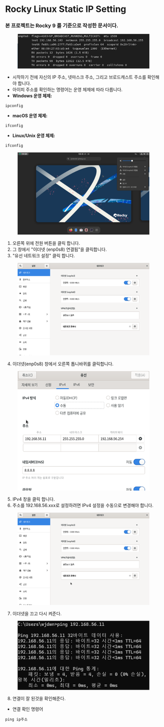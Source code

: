 # Rocky Linux Static IP Setting&#x20;

### 본 프로젝트는 Rocky 9 를 기준으로 작성한 문서이다.

<figure><img src="../../.gitbook/assets/image (49).png" alt=""><figcaption></figcaption></figure>

* 시작하기 전에 자신의 IP 주소, 넷마스크 주소, 그리고 브로드캐스트 주소를 확인해야 합니다.
* 아이피 주소를 확인하는 명령어는 운영 체제에 따라 다릅니다.&#x20;
* **Windows 운영 체제:**

```
ipconfig
```

* **macOS 운영 체제:**

```
ifconfig
```

* **Linux/Unix 운영 체제:**

```html
ifconfig
```

<figure><img src="../../.gitbook/assets/image (46).png" alt=""><figcaption></figcaption></figure>

1. 오른쪽 위에 전원 버튼을 클릭 합니다.
2. 그 창에서 "이더넷 (enp0s8) 연결됨"을 클릭합니다.
3. "유선 네트워크 설정" 클릭 합니다.

<figure><img src="../../.gitbook/assets/image (47).png" alt=""><figcaption></figcaption></figure>

4. 이더넷(enp0s8) 창에서 오른쪽 톱니바퀴를 클릭합니다.

<figure><img src="../../.gitbook/assets/image (48).png" alt=""><figcaption></figcaption></figure>

5. IPv4 창을 클릭 합니다.
6. 주소를 192.168.56.xxx로 설정하려면 IPv4 설정을 수동으로 변경해야 합니다.

<figure><img src="../../.gitbook/assets/image (50).png" alt=""><figcaption></figcaption></figure>

7. 이더넷을 끄고 다시 켜준다.

<figure><img src="../../.gitbook/assets/image (51).png" alt=""><figcaption></figcaption></figure>

8. 연결이 잘 된것을 확인해준다.

* 연결 확인 명령어

```
ping ip주소
```
